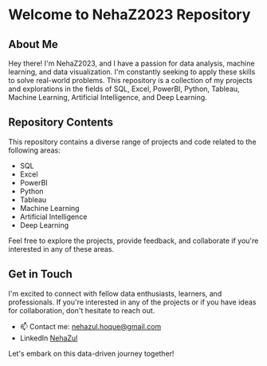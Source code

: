 # Welcome to NehaZ2023 Repository

## About Me

Hey there! I'm NehaZ2023, and I have a passion for data analysis, machine learning, and data visualization. I'm constantly seeking to apply these skills to solve real-world problems. This repository is a collection of my projects and explorations in the fields of SQL, Excel, PowerBI, Python, Tableau, Machine Learning, Artificial Intelligence, and Deep Learning.

## Repository Contents

This repository contains a diverse range of projects and code related to the following areas:

- SQL
- Excel
- PowerBI
- Python
- Tableau
- Machine Learning
- Artificial Intelligence
- Deep Learning

Feel free to explore the projects, provide feedback, and collaborate if you're interested in any of these areas.

## Get in Touch

I'm excited to connect with fellow data enthusiasts, learners, and professionals. If you're interested in any of the projects or if you have ideas for collaboration, don't hesitate to reach out.

- 📫 Contact me: nehazul.hoque@gmail.com
- LinkedIn [NehaZul](https://www.linkedin.com/in/nehazul-h-99936a1a7/)

Let's embark on this data-driven journey together!
